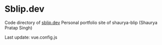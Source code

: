 # Sblip.dev

Code directory of <a href="http://sblip.dev" target="_blank">sblip.dev</a>
Personal portfolio site of shaurya-blip (Shaurya Pratap Singh)

Last update: vue.config.js
